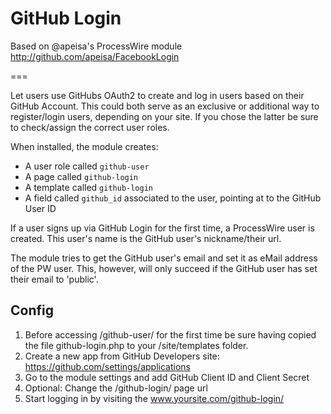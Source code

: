 # GitHub Login

Based on @apeisa's ProcessWire module http://github.com/apeisa/FacebookLogin

===

Let users use GitHubs OAuth2 to create and log in users based on their GitHub Account. 
This could both serve as an exclusive or additional way to register/login users, depending on your site. 
If you chose the latter be sure to check/assign the correct user roles.

When installed, the module creates:

* A user role called `github-user`
* A page called `github-login`
* A template called `github-login`
* A field called `github_id` associated to the user, pointing at to the GitHub User ID

If a user signs up via GitHub Login for the first time, a ProcessWire user is created. This user's name is the GitHub 
user's nickname/their url. 

The module tries to get the GitHub user's email and set it as eMail address of the PW user.
This, however, will only succeed if the GitHub user has set their email to 'public'.

## Config

1. Before accessing /github-user/ for the first time be sure having copied the file github-login.php to your /site/templates folder.
2. Create a new app from GitHub Developers site: https://github.com/settings/applications
3. Go to the module settings and add  GitHub Client ID and Client Secret
4. Optional: Change the /github-login/ page url
5. Start logging in by visiting the www.yoursite.com/github-login/


